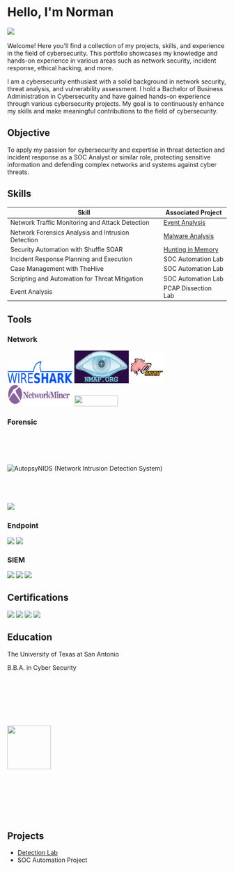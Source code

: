 # Hello, I'm Norman
<a href="https://linkedin.com/in/norman-renteria-95a9a618b"><img src="https://img.shields.io/badge/-LinkedIn-0072b1?&style=for-the-badge&logo=linkedin&logoColor=white" /></a>

Welcome! Here you'll find a collection of my projects, skills, and experience in the field of cybersecurity. This portfolio showcases my knowledge and hands-on experience in various areas such as network security, incident response, ethical hacking, and more.

I am a cybersecurity enthusiast with a solid background in network security, threat analysis, and vulnerability assessment. I hold a Bachelor of Business Administration in Cybersecurity and have gained hands-on experience through various cybersecurity projects. My goal is to continuously enhance my skills and make meaningful contributions to the field of cybersecurity.


## Objective

To apply my passion for cybersecurity and expertise in threat detection and incident response as a SOC Analyst or similar role, protecting sensitive information and defending complex networks and systems against cyber threats.
## Skills

| Skill                                         | Associated Project         |
|-----------------------------------------------|----------------------------|
| Network Traffic Monitoring and Attack Detection | <a href="https://github.com/namron2331/Event-Analysis/tree/main">Event Analysis</a>|
| Network Forensics Analysis and Intrusion Detection | <a href="https://google.com">Malware Analysis</a>|
| Security Automation with Shuffle SOAR         | <a href="https://google.com">Hunting in Memory</a>|
| Incident Response Planning and Execution      | SOC Automation Lab|
| Case Management with TheHive                  | SOC Automation Lab|
| Scripting and Automation for Threat Mitigation | SOC Automation Lab|
| Event Analysis | PCAP Dissection Lab|

## Tools

### Network
<div>
    <img src="https://github.com/namron2331/namron2331/blob/main/images/wireshark-logo.png?raw=true" width="150" height="50" alt="">
    <img src="images/sitelogo.png" alt="nmap" width="125" height="75" alt="">
    <img src="https://github.com/namron2331/namron2331/blob/f9d30f15402dad02d790cd1eb70f4d5122b14096/images/snort.png" width="75" height="75" alt="" />
    <img src="https://github.com/namron2331/namron2331/blob/a023f24d3326aa0c86488a28c0b4fa78b113376b/images/network-miner.png" width="150" height="50" alt="" /> 
    <img src="https://img.shields.io/badge/-tcpdump-FF5500?&style=for-the-badge&logo=linux&logoColor=white" width="100" height="25" alt="" />
</div>

### Forensic
<div>
    <img src="https://www.autopsy.com/wp-content/uploads/2019/08/autopsy-logo.svg" alt="Autopsy" style="max-width: 200px; height: 232px; margin: 71.5px 0px; width: 132px; />
</div>

### NIDS (Network Intrusion Detection System)
<div>
        <img src="https://img.shields.io/badge/-Snort-00A3E0?&style=for-the-badge&logo=snort&logoColor=white" />
</div>


### Endpoint
<div>
    <img src="https://img.shields.io/badge/-Microsoft_Defender_for_Endpoint-00A4EF?&style=for-the-badge&logo=Microsoft&logoColor=white" />
    <img src="https://img.shields.io/badge/-Velociraptor-4B275F?&style=for-the-badge&logo=Velociraptor&logoColor=white" />
</div>

### SIEM
<div>
    <img src="https://img.shields.io/badge/-Microsoft_Sentinel-0078D4?&style=for-the-badge&logo=Microsoft&logoColor=white" />
    <img src="https://img.shields.io/badge/-Splunk-000000?&style=for-the-badge&logo=Splunk&logoColor=white" />
    <img src="https://img.shields.io/badge/-Elastic-005571?&style=for-the-badge&logo=Elastic&logoColor=white" />
</div>

## Certifications
<div>
    <img src="https://img.shields.io/badge/-CompTIA%20ITF%2B-FF6C00?&style=for-the-badge&logo=compTIA&logoColor=white" />
    <img src="https://img.shields.io/badge/-A%2B-4D4D4D?&style=for-the-badge&logo=CompTIA&logoColor=white" />
    <a href="https://coursera.org/share/e6b665c16bd54981c8de5e8b2777b639"><img src="https://img.shields.io/badge/-Google%20IT%20Support%20-4285F4?&style=for-the-badge&logo=google&logoColor=white" /></a>
    <a href="https://coursera.org/share/fcd53852015dcd6b9d3ad0eae9db2b2d"><img src="https://img.shields.io/badge/-Google%20Cybersecurity-4285F4?&style=for-the-badge&logo=google&logoColor=white" /></a>

</div>

## Education
<div>
    <p>The University of Texas at San Antonio</p>
    <p>B.B.A. in Cyber Security</p>
    
        
<a href="https://www.parchment.com/u/award/fe72403c8355645e5476d4850ab9ecec"><img src="https://upload.wikimedia.org/wikipedia/en/thumb/8/8b/University_of_Texas_at_San_Antonio_seal.svg/800px-University_of_Texas_at_San_Antonio_seal.svg.png" style="max-width: 400px;             height: 100px; margin: 111.5px 0px; width: 100px;"></a>

</div>

## Projects
- <a href="https://github.com/namron2331/Detection-Lab/tree/main">Detection Lab</a>
- SOC Automation Project
